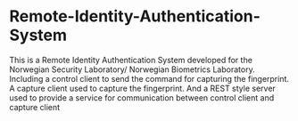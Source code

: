 Remote-Identity-Authentication-System
=====================================

This is a Remote Identity Authentication System developed for the Norwegian Security Laboratory/ Norwegian Biometrics Laboratory. Including a control client to send the command for capturing the fingerprint. A capture client used to capture the fingerprint. And a REST style server used to provide a service for communication between control client and capture client

